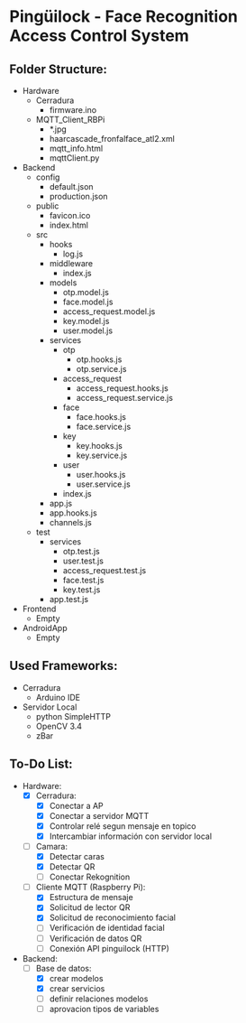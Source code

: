 # Pingüilock - Face Recognition Access Control System

## Folder Structure:
- Hardware
	- Cerradura
		- firmware.ino
	- MQTT_Client_RBPi
		- *.jpg
		- haarcascade_fronfalface_atl2.xml
		- mqtt_info.html
		- mqttClient.py
- Backend
	- config
		- default.json
		- production.json
	- public
		- favicon.ico
		- index.html
	- src
		- hooks
			- log.js
		- middleware
			- index.js
		- models
			- otp.model.js
			- face.model.js
			- access_request.model.js
			- key.model.js
			- user.model.js
		- services
			- otp
				- otp.hooks.js
				- otp.service.js
			- access_request
				-	access_request.hooks.js
				-	access_request.service.js
			- face
				- face.hooks.js
				- face.service.js
			- key
				- key.hooks.js
				- key.service.js
			- user
				- user.hooks.js
				- user.service.js
			- index.js
		- app.js
		- app.hooks.js
		- channels.js
	- test
		- services
			- otp.test.js
			- user.test.js
			- access_request.test.js
			- face.test.js
			- key.test.js
		- app.test.js
- Frontend
	- Empty
- AndroidApp
	- Empty

## Used Frameworks:
- Cerradura
	- Arduino IDE
- Servidor Local
	- python SimpleHTTP
	- OpenCV 3.4
	- zBar

## To-Do List:
- Hardware:
	- [X] Cerradura:
		- [X] Conectar a AP
		- [X] Conectar a servidor MQTT
		- [X] Controlar relé segun mensaje en topico
		- [X] Intercambiar información con servidor local
	- [ ] Camara:
		- [X] Detectar caras
		- [X] Detectar QR
		- [ ] Conectar Rekognition
	- [ ] Cliente MQTT (Raspberry Pi):
		- [X] Estructura de mensaje
		- [X] Solicitud de lector QR
		- [X] Solicitud de reconocimiento facial
		- [ ] Verificación de identidad facial
		- [ ] Verificación de datos QR
		- [ ] Conexión API pinguilock (HTTP)

- Backend:
	- [ ] Base de datos:
		- [X] crear modelos
		- [X] crear servicios
		- [ ] definir relaciones modelos
		- [ ] aprovacion tipos de variables
